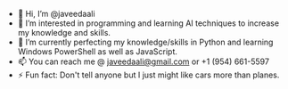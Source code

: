 - 👋 Hi, I’m @javeedaali
- 👀 I’m interested in programming and learning AI techniques to increase my knowledge and skills.
- 🌱 I’m currently perfecting my knowledge/skills in Python and learning Windows PowerShell as well as JavaScript.
- 📫 You can reach me @ javeedaali@gmail.com or +1 (954) 661-5597
- ⚡ Fun fact: Don't tell anyone but I just might like cars more than planes.

<!---
javeedaali/javeedaali is a ✨ special ✨ repository because its `README.md` (this file) appears on your GitHub profile.
You can click the Preview link to take a look at your changes.
--->
